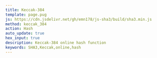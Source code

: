 ```yaml
---
title: Keccak-384
template: page.pug
js: https://cdn.jsdelivr.net/gh/emn178/js-sha3/build/sha3.min.js
method: keccak_384
action: Hash
auto_update: true
hex_input: true
description: Keccak-384 online hash function
keywords: SHA3,Keccak,online,hash
---
```


